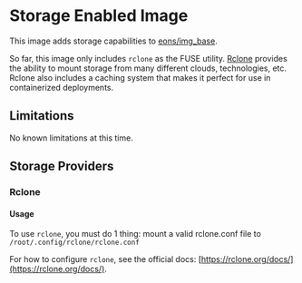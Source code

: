 # Storage Enabled Image
This image adds storage capabilities to [eons/img_base](https://github.com/eons-dev/img_base).

So far, this image only includes `rclone` as the FUSE utility.
[Rclone](https://rclone.org/) provides the ability to mount storage from many different clouds, technologies, etc. Rclone also includes a caching system that makes it perfect for use in containerized deployments.

## Limitations

No known limitations at this time.

## Storage Providers

### Rclone

#### Usage
To use `rclone`, you must do 1 thing: mount a valid rclone.conf file to `/root/.config/rclone/rclone.conf`

For how to configure `rclone`, see the official docs: [https://rclone.org/docs/](https://rclone.org/docs/).